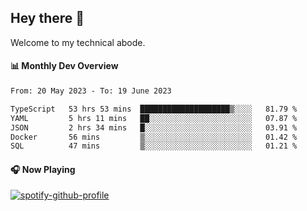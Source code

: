 ## Hey there 👋

Welcome to my technical abode.

#### 📊 Monthly Dev Overview
<!--START_SECTION:waka-->

```txt
From: 20 May 2023 - To: 19 June 2023

TypeScript   53 hrs 53 mins  ████████████████████▒░░░░   81.79 %
YAML         5 hrs 11 mins   ██░░░░░░░░░░░░░░░░░░░░░░░   07.87 %
JSON         2 hrs 34 mins   █░░░░░░░░░░░░░░░░░░░░░░░░   03.91 %
Docker       56 mins         ▒░░░░░░░░░░░░░░░░░░░░░░░░   01.42 %
SQL          47 mins         ▒░░░░░░░░░░░░░░░░░░░░░░░░   01.21 %
```

<!--END_SECTION:waka-->

#### 🎧 Now Playing

[![spotify-github-profile](https://spotify-github-profile.vercel.app/api/view?uid=james2mid&cover_image=true&theme=natemoo-re)](https://open.spotify.com/user/james2mid?si=2b3baf2b09cb499e)
